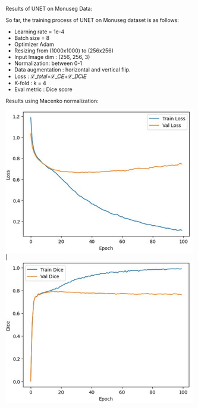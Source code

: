 Results of UNET on Monuseg Data: 

So far, the training process of UNET on Monuseg dataset is as follows:
- Learning rate = 1e-4
- Batch size = 8
- Optimizer Adam
- Resizing from (1000x1000) to (256x256)
- Input Image dim : (256, 256, 3)
- Normalization: between 0-1
- Data augmentation : horizontal and vertical flip.
- Loss : ℒ_𝑡𝑜𝑡𝑎𝑙=ℒ_𝐶𝐸+ℒ_𝐷𝐶𝐼𝐸
- K-fold : k = 4
- Eval metric : Dice score

Results using Macenko normalization: 

![](Learning_curve_macenko.JPG) | ![](dice_curve_macenko.JPG)
